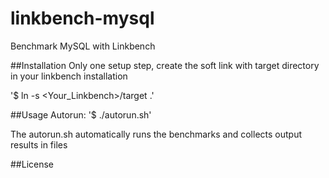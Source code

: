 # linkbench-mysql

Benchmark MySQL with Linkbench

##Installation
Only one setup step, create the soft link with target directory in your linkbench installation

'$ ln -s <Your_Linkbench>/target .'

##Usage
Autorun:
'$ ./autorun.sh'

The autorun.sh automatically runs the benchmarks and collects output results in files

##License
